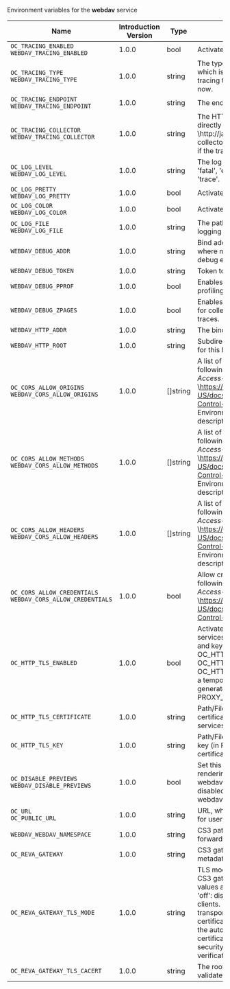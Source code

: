 Environment variables for the **webdav** service

| Name | Introduction Version | Type | Description | Default Value |
|---|---|---|---|---|
|`OC_TRACING_ENABLED`<br/>`WEBDAV_TRACING_ENABLED`| 1.0.0 |bool|Activates tracing.|false|
|`OC_TRACING_TYPE`<br/>`WEBDAV_TRACING_TYPE`| 1.0.0 |string|The type of tracing. Defaults to '', which is the same as 'jaeger'. Allowed tracing types are 'jaeger' and '' as of now.||
|`OC_TRACING_ENDPOINT`<br/>`WEBDAV_TRACING_ENDPOINT`| 1.0.0 |string|The endpoint of the tracing agent.||
|`OC_TRACING_COLLECTOR`<br/>`WEBDAV_TRACING_COLLECTOR`| 1.0.0 |string|The HTTP endpoint for sending spans directly to a collector, i.e. \http://jaeger-collector:14268/api/traces. Only used if the tracing endpoint is unset.||
|`OC_LOG_LEVEL`<br/>`WEBDAV_LOG_LEVEL`| 1.0.0 |string|The log level. Valid values are: 'panic', 'fatal', 'error', 'warn', 'info', 'debug', 'trace'.||
|`OC_LOG_PRETTY`<br/>`WEBDAV_LOG_PRETTY`| 1.0.0 |bool|Activates pretty log output.|false|
|`OC_LOG_COLOR`<br/>`WEBDAV_LOG_COLOR`| 1.0.0 |bool|Activates colorized log output.|false|
|`OC_LOG_FILE`<br/>`WEBDAV_LOG_FILE`| 1.0.0 |string|The path to the log file. Activates logging to this file if set.||
|`WEBDAV_DEBUG_ADDR`| 1.0.0 |string|Bind address of the debug server, where metrics, health, config and debug endpoints will be exposed.|127.0.0.1:9119|
|`WEBDAV_DEBUG_TOKEN`| 1.0.0 |string|Token to secure the metrics endpoint.||
|`WEBDAV_DEBUG_PPROF`| 1.0.0 |bool|Enables pprof, which can be used for profiling.|false|
|`WEBDAV_DEBUG_ZPAGES`| 1.0.0 |bool|Enables zpages, which can be used for collecting and viewing in-memory traces.|false|
|`WEBDAV_HTTP_ADDR`| 1.0.0 |string|The bind address of the HTTP service.|127.0.0.1:9115|
|`WEBDAV_HTTP_ROOT`| 1.0.0 |string|Subdirectory that serves as the root for this HTTP service.|/|
|`OC_CORS_ALLOW_ORIGINS`<br/>`WEBDAV_CORS_ALLOW_ORIGINS`| 1.0.0 |[]string|A list of allowed CORS origins. See following chapter for more details: *Access-Control-Allow-Origin* at \https://developer.mozilla.org/en-US/docs/Web/HTTP/Headers/Access-Control-Allow-Origin. See the Environment Variable Types description for more details.|[*]|
|`OC_CORS_ALLOW_METHODS`<br/>`WEBDAV_CORS_ALLOW_METHODS`| 1.0.0 |[]string|A list of allowed CORS methods. See following chapter for more details: *Access-Control-Request-Method* at \https://developer.mozilla.org/en-US/docs/Web/HTTP/Headers/Access-Control-Request-Method. See the Environment Variable Types description for more details.|[GET POST PUT PATCH DELETE OPTIONS]|
|`OC_CORS_ALLOW_HEADERS`<br/>`WEBDAV_CORS_ALLOW_HEADERS`| 1.0.0 |[]string|A list of allowed CORS headers. See following chapter for more details: *Access-Control-Request-Headers* at \https://developer.mozilla.org/en-US/docs/Web/HTTP/Headers/Access-Control-Request-Headers. See the Environment Variable Types description for more details.|[Authorization Origin Content-Type Accept X-Requested-With X-Request-Id Cache-Control]|
|`OC_CORS_ALLOW_CREDENTIALS`<br/>`WEBDAV_CORS_ALLOW_CREDENTIALS`| 1.0.0 |bool|Allow credentials for CORS.See following chapter for more details: *Access-Control-Allow-Credentials* at \https://developer.mozilla.org/en-US/docs/Web/HTTP/Headers/Access-Control-Allow-Credentials.|true|
|`OC_HTTP_TLS_ENABLED`| 1.0.0 |bool|Activates TLS for the http based services using the server certifcate and key configured via OC_HTTP_TLS_CERTIFICATE and OC_HTTP_TLS_KEY. If OC_HTTP_TLS_CERTIFICATE is not set a temporary server certificate is generated - to be used with PROXY_INSECURE_BACKEND=true.|false|
|`OC_HTTP_TLS_CERTIFICATE`| 1.0.0 |string|Path/File name of the TLS server certificate (in PEM format) for the http services.||
|`OC_HTTP_TLS_KEY`| 1.0.0 |string|Path/File name for the TLS certificate key (in PEM format) for the server certificate to use for the http services.||
|`OC_DISABLE_PREVIEWS`<br/>`WEBDAV_DISABLE_PREVIEWS`| 1.0.0 |bool|Set this option to 'true' to disable rendering of thumbnails triggered via webdav access. Note that when disabled, all access to preview related webdav paths will return a 404.|false|
|`OC_URL`<br/>`OC_PUBLIC_URL`| 1.0.0 |string|URL, where OpenCloud is reachable for users.|https://127.0.0.1:9200|
|`WEBDAV_WEBDAV_NAMESPACE`| 1.0.0 |string|CS3 path layout to use when forwarding /webdav requests|/users/`{{.Id.OpaqueId}}`|
|`OC_REVA_GATEWAY`| 1.0.0 |string|CS3 gateway used to look up user metadata|eu.opencloud.api.gateway|
|`OC_REVA_GATEWAY_TLS_MODE`| 1.0.0 |string|TLS mode for grpc connection to the CS3 gateway endpoint. Possible values are 'off', 'insecure' and 'on'. 'off': disables transport security for the clients. 'insecure' allows using transport security, but disables certificate verification (to be used with the autogenerated self-signed certificates). 'on' enables transport security, including server certificate verification.||
|`OC_REVA_GATEWAY_TLS_CACERT`| 1.0.0 |string|The root CA certificate used to validate the gateway's TLS certificate.||